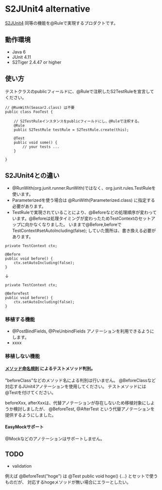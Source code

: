 # S2JUnit4 alternative

[S2JUnit4](http://s2container.seasar.org/2.4/ja/S2JUnit4.html) 同等の機能を@Ruleで実現するプロダクトです。

## 動作環境

* Java 6
* JUnit 4.11
* S2Tiger 2.4.47 or higher


## 使い方

テストクラスのpublicフィールドに、@Ruleで注釈したS2TestRuleを宣言してください。

```
// @RunWith(Seasar2.class) は不要
public class FooTest {

    // S2TestRuleインスタンスをpublicフィールドにし、@Ruleで注釈する。
    @Rule
    public S2TestRule testRule = S2TestRule.create(this); 

    @Test
    public void some() {
        // your tests ...
    }

}
```

## S2JUnit4との違い

* @RunWith(org.junit.runner.RunWith)ではなく、org.junit.rules.TestRuleを使います。
* Parameterizedを使う場合は @RunWith(Parameterized.class) に指定する必要があります。
* TestRuleで実現されていることにより、@Beforeなどの処理順序が変わっています。@Beforeは処理タイミングが変わったためTestContextのセットアップに向かなくなりました。
いままで@Before,beforeで TestContext#setAutoIncluding(false); していた箇所は、書き換える必要があります。

```
private TestContext ctx;

@Before
public void before() {
    ctx.setAutoIncluding(false);
}
```

↓

```
private TestContext ctx;

@BeforeTest
public void before() {
    ctx.setAutoIncluding(false);
}
```


### 移植する機能

* @PostBindFields, @PreUnbindFields アノテーションを利用できるようにします。
* xxxx


### 移植しない機能

#### [メソッド命名規則](http://s2container.seasar.org/2.4/ja/S2JUnit4.html#methodNamingConvention) によるテストメソッド判別。

"beforeClass"などのメソッド名による判別は行いません。
@BeforeClassなど対応するJUnit4アノテーションを使用してください。
テストメソッドには@Testを付けてください。

beforeXxx, afterXxxは、代替アノテーションが存在しないため移植対象にしようか検討しましたが、
@BeforeTest, @AfterTest という代替アノテーションを提供するようにしました。

#### EasyMockサポート

@Mockなどのアノテーションはサポートしません。



## TODO

* validation

例えば @BeforeTest("hoge") は @Test public void hoge() {...} とセットで使うものだが、
対応するhogeメソッドが無い場合にエラーとしたい。


